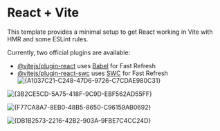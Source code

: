 # React + Vite

This template provides a minimal setup to get React working in Vite with HMR and some ESLint rules.

Currently, two official plugins are available:

- [@vitejs/plugin-react](https://github.com/vitejs/vite-plugin-react/blob/main/packages/plugin-react/README.md) uses [Babel](https://babeljs.io/) for Fast Refresh
- [@vitejs/plugin-react-swc](https://github.com/vitejs/vite-plugin-react-swc) uses [SWC](https://swc.rs/) for Fast Refresh
![{A1037C21-C248-47D6-9726-C7CDAE980C31}](https://github.com/user-attachments/assets/8b107546-60d1-43ba-bf9c-679e8e43e523)

![{3B2CE5CD-5A75-418F-9C9D-EBF562AD55FF}](https://github.com/user-attachments/assets/2bf97712-a694-4539-9d57-8960798b4e19)

![{F77CA8A7-8EB0-48B5-8650-C96159AB0692}](https://github.com/user-attachments/assets/ca43c288-2120-4e68-b796-38ee7f22a186)

![{DB1B2573-2216-42B2-903A-9FBE7C4CC24D}](https://github.com/user-attachments/assets/78c8aef7-208e-4156-b925-b218e57efb9c)



